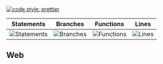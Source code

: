 [![code style: prettier](https://img.shields.io/badge/code_style-prettier-ff69b4.svg?style=flat-square)](https://github.com/prettier/prettier)

| Statements                                    | Branches                                  | Functions                                   | Lines                               |
| --------------------------------------------- | ----------------------------------------- | ------------------------------------------- | ----------------------------------- |
| ![Statements](https://img.shields.io/badge/Coverage-56.19%25-red.svg 'Make me better!') | ![Branches](https://img.shields.io/badge/Coverage-40%25-red.svg 'Make me better!') | ![Functions](https://img.shields.io/badge/Coverage-39.8%25-red.svg 'Make me better!') | ![Lines](https://img.shields.io/badge/Coverage-57.84%25-red.svg 'Make me better!') |

## Web
